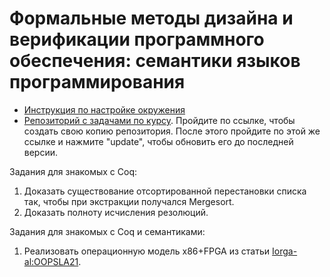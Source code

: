 # Формальные методы дизайна и верификации программного обеспечения: семантики языков программирования

- [Инструкция по настройке окружения](INSTALL)
- [Репозиторий с задачами по курсу](https://classroom.github.com/a/mWBPkrNi). Пройдите по ссылке, чтобы создать свою копию репозитория. После этого пройдите по этой же ссылке и нажмите "update", чтобы обновить его до последней версии. 

Задания для знакомых с Coq:
1. Доказать существование отсортированной перестановки списка так,
чтобы при экстракции получался Mergesort.
2. Доказать полноту исчисления резолюций.

Задания для знакомых с Coq и семантиками:
1. Реализовать операционную модель x86+FPGA из статьи [Iorga-al:OOPSLA21](https://doi.org/10.1145/3485497).
